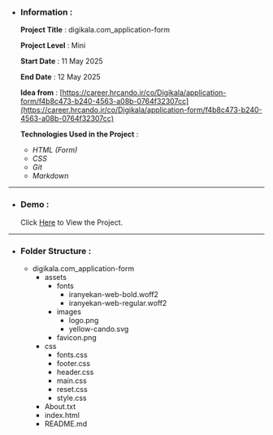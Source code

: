 - ### Information :

  **Project Title** : digikala.com_application-form

  **Project Level** : Mini

  **Start Date** : 11 May 2025

  **End Date** : 12 May 2025

  **Idea from** : [https://career.hrcando.ir/co/Digikala/application-form/f4b8c473-b240-4563-a08b-0764f32307cc](https://career.hrcando.ir/co/Digikala/application-form/f4b8c473-b240-4563-a08b-0764f32307cc)

  **Technologies Used in the Project** :

  - _HTML (Form)_
  - _CSS_
  - _Git_
  - _Markdown_

---

- ### Demo :

  Click [Here](https://hojjatgholamzadeh1997.github.io/digikala.com_application-form/) to View the Project.

---

- ### Folder Structure :

  - digikala.com_application-form
    - assets
      - fonts
        - iranyekan-web-bold.woff2
        - iranyekan-web-regular.woff2
      - images
        - logo.png
        - yellow-cando.svg
      - favicon.png
    - css
      - fonts.css
      - footer.css
      - header.css
      - main.css
      - reset.css
      - style.css
    - About.txt
    - index.html
    - README.md
